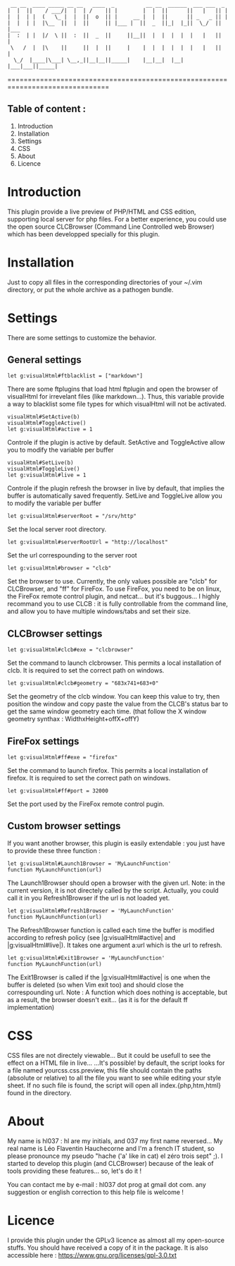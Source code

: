     
     __ __  ____ _____ __ __   ____  _          __ __  ______  ___ ___  _        
    |  |  ||    / ___/|  |  | /    || |        |  |  ||      ||   |   || |       
    |  |  | |  (   \_ |  |  ||  o  || |     __ |  |  ||      || _   _ || |       
    |  |  | |  |\__  ||  |  ||     || |___ |  ||  _  ||_|  |_||  \_/  || |___    
    |  :  | |  |/  \ ||  :  ||  _  ||     ||__||  |  |  |  |  |   |   ||     |   
     \   /  |  |\    ||     ||  |  ||     |    |  |  |  |  |  |   |   ||     |   
      \_/  |____|\___| \__,_||__|__||_____|    |__|__|  |__|  |___|___||_____|   
                                                                                 
===============================================================================

Table of content :
------------------

 1. Introduction
 2. Installation
 3. Settings
 4. CSS
 5. About
 6. Licence
 


# Introduction

This plugin provide a live preview of PHP/HTML and CSS edition, supporting
local server for php files. For a better experience, you could use the
open source CLCBrowser (Command Line Controlled web Browser) which has been
developped specially for this plugin.



# Installation

Just to copy all files in the corresponding directories of your ~/.vim
directory, or put the whole archive as a pathogen bundle.



# Settings

There are some settings to customize the behavior.


## General settings


    let g:visualHtml#ftblacklist = ["markdown"]

   There are some ftplugins that load html ftplugin and open the browser of
   visualHtml for irrevelant files (like markdown...). Thus, this variable
   provide a way to blacklist some file types for which visualHtml will not be
   activated.

    visualHtml#SetActive(b)
    visualHtml#ToggleActive()
    let g:visualHtml#active = 1

   Controle if the plugin is active by default. SetActive and ToggleActive allow
   you to modify the variable per buffer


    visualHtml#SetLive(b)
    visualHtml#ToggleLive()
    let g:visualHtml#live = 1

   Controle if the plugin refresh the browser in live by default, that implies
   the buffer is automatically saved frequently.
   SetLive and ToggleLive allow you to modify the variable per buffer



    let g:visualHtml#serverRoot = "/srv/http"

   Set the local server root directory.



    let g:visualHtml#serverRootUrl = "http://localhost"

   Set the url correspounding to the server root



    let g:visualHtml#browser = "clcb"

   Set the browser to use. Currently, the only values possible are "clcb" for
   CLCBrowser, and "ff" for FireFox. To use FireFox, you need to be on linux,
   the FireFox remote control plugin, and netcat... but it's buggous...
   I highly recommand you to use CLCB : it is fully controllable from the
   command line, and allow you to have multiple windows/tabs and set their size.


## CLCBrowser settings


    let g:visualHtml#clcb#exe = "clcbrowser"

   Set the command to launch clcbrowser. This permits a local installation of
   clcb. It is required to set the correct path on windows.



    let g:visualHtml#clcb#geometry = "683x741+683+0"

   Set the geometry of the clcb window. You can keep this value to try, then
   position the window and copy paste the value from the CLCB's status bar to
   get the same window geometry each time. (that follow the X window geometry
   synthax : WidthxHeight+offX+offY)


## FireFox settings


    let g:visualHtml#ff#exe = "firefox"

   Set the command to launch firefox. This permits a local installation of
   firefox. It is required to set the correct path on windows.



    let g:visualHtml#ff#port = 32000

   Set the port used by the FireFox remote control pugin.


## Custom browser settings

If you want another browser, this plugin is easily extendable : you just have
to provide these three function :


    let g:visualHtml#Launch1Browser = 'MyLaunchFunction'
    function MyLaunchFunction(url)

   The Launch1Browser should open a browser with the given url.
   Note: in the current version, it is not directely called by the script.
   Actually, you could call it in you Refresh1Browser if the url is not loaded
   yet.



    let g:visualHtml#Refresh1Browser = 'MyLaunchFunction'
    function MyLaunchFunction(url)

   The Refresh1Browser function is called each time the buffer is modified
   according to refresh policy (see |g:visualHtml#active| and
   |g:visualHtml#live|). It takes one argument a:url which is the url to
   refresh.



    let g:visualHtml#Exit1Browser = 'MyLaunchFunction'
    function MyLaunchFunction(url)

   The Exit1Browser is called if the |g:visualHtml#active| is one when the
   buffer is deleted (so when Vim exit too) and should close the
   correspounding url.
   Note : A function which does nothing is acceptable, but as a result, the
   browser doesn't exit... (as it is for the default ff implementation)



# CSS

CSS files are not directely viewable... But it could be usefull to see the
effect on a HTML file in live...
...It's possible! by default, the script looks for a file named
yourcss.css.preview, this file should contain the paths (absolute or relative)
to all the file you want to see while editing your style sheet. If no such
file is found, the script will open all index.{php,htm,html} found in the
directory.



# About

My name is hl037 : hl are my initials, and 037 my first name reversed...
My real name is Léo Flaventin Hauchecorne and I'm a french IT student, so
please pronounce my pseudo "hache ('a' like in cat) el zéro trois sept" ;).
I started to develop this plugin (and CLCBrowser) because of the leak 
of tools providing these features... so, let's do it !

You can contact me by e-mail : hl037 dot prog at gmail dot com.
any suggestion or english correction to this help file is welcome !



# Licence

I provide this plugin under the GPLv3 licence as almost all my open-source
stuffs. You should have received a copy of it in the package. It is also
accessible here : https://www.gnu.org/licenses/gpl-3.0.txt

